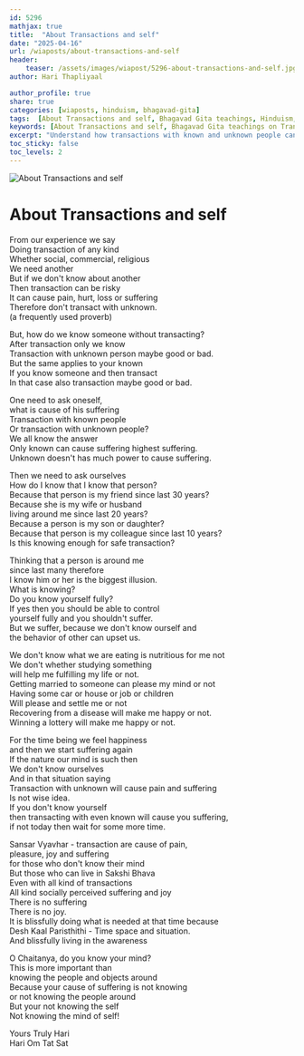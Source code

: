 ```yaml
---       
id: 5296
mathjax: true        
title:  "About Transactions and self"        
date: "2025-04-16"        
url: /wiaposts/about-transactions-and-self
header:        
    teaser: /assets/images/wiapost/5296-about-transactions-and-self.jpg               
author: Hari Thapliyaal        

author_profile: true        
share: true
categories: [wiaposts, hinduism, bhagavad-gita] 
tags:  [About Transactions and self, Bhagavad Gita teachings, Hinduism, Spirituality, Self-Inquiry, Spiritual Growth, Self-Discovery, Inner Peace, Transaction with known and unknown]      
keywords: [About Transactions and self, Bhagavad Gita teachings on Transaction with known and unknown, Yoga in Hinduism, Spiritual Inquiry, Self-Discovery, Inner Peace, Spiritual Growth, Self-Improvement]
excerpt: "Understand how transactions with known and unknown people can cause suffering and how self inquiry can help us in our spiritual journey."
toc_sticky: false
toc_levels: 2
---
```

   
![About Transactions and self](/assets/images/wiapost/5296-about-transactions-and-self.jpg)

# About Transactions and self   
   
From our experience we say   
Doing transaction of any kind    
Whether social, commercial, religious    
We need another    
But if we don't know about another    
Then transaction can be risky    
It can cause pain, hurt, loss or suffering    
Therefore don't transact with unknown.    
(a frequently used proverb)   
   
But, how do we know someone without transacting?   
After transaction only we know    
Transaction with unknown person maybe good or bad.   
But the same applies to your known    
If you know someone and then transact    
In that case also transaction maybe good or bad.   
   
One need to ask oneself,    
what is cause of his suffering    
Transaction with known people    
Or transaction with unknown people?   
We all know the answer    
Only known can cause suffering highest suffering.   
Unknown doesn't has much power to cause suffering.    
   
Then we need to ask ourselves    
How do I know that I know that person?   
Because that person is my friend since last 30 years?   
Because she is my wife or husband    
living around me since last 20 years?   
Because a person is my son or daughter?   
Because that person is my colleague since last 10 years?   
Is this knowing enough for safe transaction?   
   
   
Thinking that a person is around me    
since last many therefore    
I know him or her is the biggest illusion.   
What is knowing?   
Do you know yourself fully?   
If yes then you should be able to control    
yourself fully and you shouldn't suffer.   
But we suffer, because we don't know ourself and   
the behavior of other can upset us.   
   
We don't know what we are eating is nutritious for me not    
We don't whether studying something    
will help me fulfilling my life or not.   
Getting married to someone can please my mind or not    
Having some car or house or job or children    
Will please and settle me or not   
Recovering from a disease will make me happy or not.   
Winning a lottery will make me happy or not.   
   
For the time being we feel happiness    
and then we start suffering again    
If the nature our mind is such then   
We don't know ourselves    
And in that situation saying    
Transaction with unknown will cause pain and suffering    
Is not wise idea.   
If you don't know yourself    
then transacting with even known will cause you suffering,    
if not today then wait for some more time.   
   
Sansar Vyavhar - transaction are cause of pain,    
pleasure, joy and suffering    
for those who don't know their mind   
But those who can live in Sakshi Bhava   
Even with all kind of transactions    
All kind socially perceived suffering and joy   
There is no suffering    
There is no joy.   
It is blissfully doing what is needed at that time because    
Desh Kaal Paristhithi - Time space and situation.   
And blissfully living in the awareness    
   
O Chaitanya, do you know your mind?   
This is more important than    
knowing the people and objects around    
Because your cause of suffering is not knowing    
or not knowing the people around    
But your not knowing the self   
Not knowing the mind of self!   
   
   
Yours Truly Hari     
Hari Om Tat Sat   
